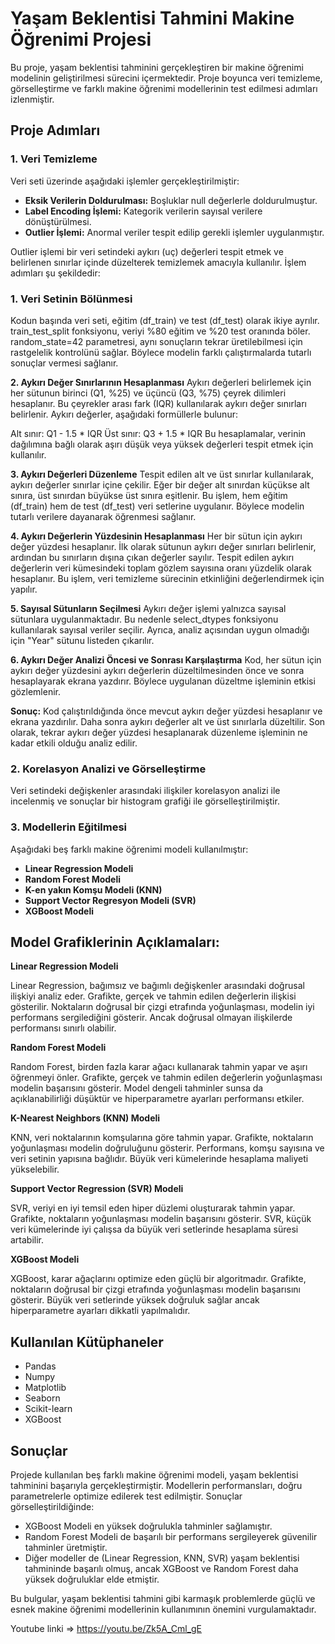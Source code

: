 # Yaşam Beklentisi Tahmini Makine Öğrenimi Projesi

Bu proje, yaşam beklentisi tahminini gerçekleştiren bir makine öğrenimi modelinin geliştirilmesi sürecini içermektedir. Proje boyunca veri temizleme, görselleştirme ve farklı makine öğrenimi modellerinin test edilmesi adımları izlenmiştir.

## Proje Adımları

### 1. Veri Temizleme
Veri seti üzerinde aşağıdaki işlemler gerçekleştirilmiştir:
-  **Eksik Verilerin Doldurulması:** Boşluklar null değerlerle doldurulmuştur.
-  **Label Encoding İşlemi:** Kategorik verilerin sayısal verilere dönüştürülmesi.
-  **Outlier İşlemi:** Anormal veriler tespit edilip gerekli işlemler uygulanmıştır.

Outlier işlemi bir veri setindeki aykırı (uç) değerleri tespit etmek ve belirlenen sınırlar içinde düzelterek temizlemek amacıyla kullanılır. İşlem adımları şu şekildedir:

### 1. Veri Setinin Bölünmesi
Kodun başında veri seti, eğitim (df_train) ve test (df_test) olarak ikiye ayrılır. train_test_split fonksiyonu, veriyi %80 eğitim ve %20 test oranında böler. random_state=42 parametresi, aynı sonuçların tekrar üretilebilmesi için rastgelelik kontrolünü sağlar. Böylece modelin farklı çalıştırmalarda tutarlı sonuçlar vermesi sağlanır.

**2. Aykırı Değer Sınırlarının Hesaplanması**
Aykırı değerleri belirlemek için her sütunun birinci (Q1, %25) ve üçüncü (Q3, %75) çeyrek dilimleri hesaplanır. Bu çeyrekler arası fark (IQR) kullanılarak aykırı değer sınırları belirlenir. Aykırı değerler, aşağıdaki formüllerle bulunur:

Alt sınır: Q1 - 1.5 * IQR
Üst sınır: Q3 + 1.5 * IQR
Bu hesaplamalar, verinin dağılımına bağlı olarak aşırı düşük veya yüksek değerleri tespit etmek için kullanılır.

**3. Aykırı Değerleri Düzenleme**
Tespit edilen alt ve üst sınırlar kullanılarak, aykırı değerler sınırlar içine çekilir. Eğer bir değer alt sınırdan küçükse alt sınıra, üst sınırdan büyükse üst sınıra eşitlenir. Bu işlem, hem eğitim (df_train) hem de test (df_test) veri setlerine uygulanır. Böylece modelin tutarlı verilere dayanarak öğrenmesi sağlanır.

**4. Aykırı Değerlerin Yüzdesinin Hesaplanması**
Her bir sütun için aykırı değer yüzdesi hesaplanır. İlk olarak sütunun aykırı değer sınırları belirlenir, ardından bu sınırların dışına çıkan değerler sayılır. Tespit edilen aykırı değerlerin veri kümesindeki toplam gözlem sayısına oranı yüzdelik olarak hesaplanır. Bu işlem, veri temizleme sürecinin etkinliğini değerlendirmek için yapılır.

**5. Sayısal Sütunların Seçilmesi**
Aykırı değer işlemi yalnızca sayısal sütunlara uygulanmaktadır. Bu nedenle select_dtypes fonksiyonu kullanılarak sayısal veriler seçilir. Ayrıca, analiz açısından uygun olmadığı için "Year" sütunu listeden çıkarılır.

**6. Aykırı Değer Analizi Öncesi ve Sonrası Karşılaştırma**
Kod, her sütun için aykırı değer yüzdesini aykırı değerlerin düzeltilmesinden önce ve sonra hesaplayarak ekrana yazdırır. Böylece uygulanan düzeltme işleminin etkisi gözlemlenir.

**Sonuç:**
Kod çalıştırıldığında önce mevcut aykırı değer yüzdesi hesaplanır ve ekrana yazdırılır. Daha sonra aykırı değerler alt ve üst sınırlarla düzeltilir. Son olarak, tekrar aykırı değer yüzdesi hesaplanarak düzenleme işleminin ne kadar etkili olduğu analiz edilir.

### 2. Korelasyon Analizi ve Görselleştirme
Veri setindeki değişkenler arasındaki ilişkiler korelasyon analizi ile incelenmiş ve sonuçlar bir histogram grafiği ile görselleştirilmiştir.

### 3. Modellerin Eğitilmesi
Aşağıdaki beş farklı makine öğrenimi modeli kullanılmıştır:
- **Linear Regression Modeli**
- **Random Forest Modeli**
- **K-en yakın Komşu Modeli (KNN)**
- **Support Vector Regresyon Modeli (SVR)**
- **XGBoost Modeli**

## Model Grafiklerinin Açıklamaları:

**Linear Regression Modeli**

Linear Regression, bağımsız ve bağımlı değişkenler arasındaki doğrusal ilişkiyi analiz eder. Grafikte, gerçek ve tahmin edilen değerlerin ilişkisi gösterilir. Noktaların doğrusal bir çizgi etrafında yoğunlaşması, modelin iyi performans sergilediğini gösterir. Ancak doğrusal olmayan ilişkilerde performansı sınırlı olabilir.

**Random Forest Modeli**

Random Forest, birden fazla karar ağacı kullanarak tahmin yapar ve aşırı öğrenmeyi önler. Grafikte, gerçek ve tahmin edilen değerlerin yoğunlaşması modelin başarısını gösterir. Model dengeli tahminler sunsa da açıklanabilirliği düşüktür ve hiperparametre ayarları performansı etkiler.

**K-Nearest Neighbors (KNN) Modeli**

KNN, veri noktalarının komşularına göre tahmin yapar. Grafikte, noktaların yoğunlaşması modelin doğruluğunu gösterir. Performans, komşu sayısına ve veri setinin yapısına bağlıdır. Büyük veri kümelerinde hesaplama maliyeti yükselebilir.

**Support Vector Regression (SVR) Modeli**

SVR, veriyi en iyi temsil eden hiper düzlemi oluşturarak tahmin yapar. Grafikte, noktaların yoğunlaşması modelin başarısını gösterir. SVR, küçük veri kümelerinde iyi çalışsa da büyük veri setlerinde hesaplama süresi artabilir.

**XGBoost Modeli**

XGBoost, karar ağaçlarını optimize eden güçlü bir algoritmadır. Grafikte, noktaların doğrusal bir çizgi etrafında yoğunlaşması modelin başarısını gösterir. Büyük veri setlerinde yüksek doğruluk sağlar ancak hiperparametre ayarları dikkatli yapılmalıdır.


## Kullanılan Kütüphaneler
- Pandas
- Numpy
- Matplotlib
- Seaborn
- Scikit-learn
- XGBoost

## Sonuçlar
Projede kullanılan beş farklı makine öğrenimi modeli, yaşam beklentisi tahminini başarıyla gerçekleştirmiştir. Modellerin performansları, doğru parametrelerle optimize edilerek test edilmiştir. Sonuçlar görselleştirildiğinde:

- XGBoost Modeli en yüksek doğrulukla tahminler sağlamıştır.
- Random Forest Modeli de başarılı bir performans sergileyerek güvenilir tahminler üretmiştir.
- Diğer modeller de (Linear Regression, KNN, SVR) yaşam beklentisi tahmininde başarılı olmuş, ancak XGBoost ve Random Forest daha yüksek doğruluklar elde etmiştir.

Bu bulgular, yaşam beklentisi tahmini gibi karmaşık problemlerde güçlü ve esnek makine öğrenimi modellerinin kullanımının önemini vurgulamaktadır.


Youtube linki => https://youtu.be/Zk5A_Cml_gE
